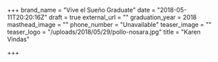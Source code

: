 +++
brand_name = "Vive el Sueño Graduate"
date = "2018-05-11T20:20:16Z"
draft = true
external_url = ""
graduation_year = 2018
masthead_image = ""
phone_number = "Unavailable"
teaser_image = ""
teaser_logo = "/uploads/2018/05/29/pollo-nosara.jpg"
title = "Karen Vindas"

+++
